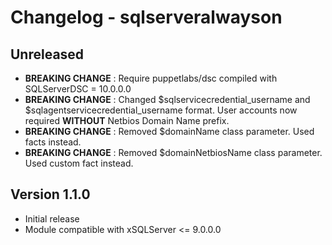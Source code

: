 # Changelog - sqlserveralwayson #

## Unreleased
- **BREAKING CHANGE** : Require puppetlabs/dsc compiled with SQLServerDSC = 10.0.0.0
- **BREAKING CHANGE** : Changed $sqlservicecredential_username and  $sqlagentservicecredential_username format. User accounts now required **WITHOUT** Netbios Domain Name prefix.
- **BREAKING CHANGE** : Removed $domainName class parameter. Used facts instead.
- **BREAKING CHANGE** : Removed $domainNetbiosName class parameter. Used custom fact instead.

## Version 1.1.0
- Initial release
- Module compatible with xSQLServer <= 9.0.0.0
